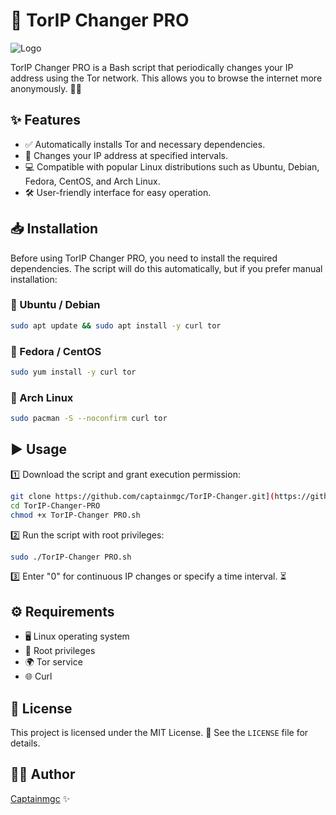 # 🚀 TorIP Changer PRO
![Logo](https://blogger.googleusercontent.com/img/b/R29vZ2xl/AVvXsEjTWy4Ii17XtW1g1DBu7IyUIAkyAFmHcwKepN0BdZXr0VqiNm9OCKiod0MV911u5-QYqs3oZCJpNsovPiaIK4-9WHkfgLZrj6cbPZN1NgWPeX_fWQPC5TXzvpNaC5ZmMTqYT_Eddh1nj5t2m9lb_Y7Nescds279UpylrUT76-4OCl9xmylFNoXtRdraF6k/s16000/logo2.jpg)

TorIP Changer PRO is a Bash script that periodically changes your IP address using the Tor network. This allows you to browse the internet more anonymously. 🕵️‍♂️

## ✨ Features

- ✅ Automatically installs Tor and necessary dependencies.
- 🔄 Changes your IP address at specified intervals.
- 💻 Compatible with popular Linux distributions such as Ubuntu, Debian, Fedora, CentOS, and Arch Linux.
- 🛠 User-friendly interface for easy operation.

## 📥 Installation

Before using TorIP Changer PRO, you need to install the required dependencies. The script will do this automatically, but if you prefer manual installation:

### 🐧 Ubuntu / Debian
```bash
sudo apt update && sudo apt install -y curl tor
```

### 🎩 Fedora / CentOS
```bash
sudo yum install -y curl tor
```

### 🏹 Arch Linux
```bash
sudo pacman -S --noconfirm curl tor
```

## ▶️ Usage

1️⃣ Download the script and grant execution permission:
```bash
git clone https://github.com/captainmgc/TorIP-Changer.git](https://github.com/captainmgc/TorIP-Changer-PRO
cd TorIP-Changer-PRO
chmod +x TorIP-Changer PRO.sh
```

2️⃣ Run the script with root privileges:
```bash
sudo ./TorIP-Changer PRO.sh
```

3️⃣ Enter "0" for continuous IP changes or specify a time interval. ⏳

## ⚙️ Requirements
- 🖥 Linux operating system
- 🔑 Root privileges
- 🌍 Tor service
- 🌐 Curl

## 📜 License
This project is licensed under the MIT License. 📄 See the `LICENSE` file for details.

## 👨‍💻 Author
[Captainmgc](https://github.com/captainmgc) ✨

